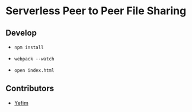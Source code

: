 Serverless Peer to Peer File Sharing
======================================

## Develop

* `npm install`

* `webpack --watch`

* `open index.html`

## Contributors

* [Yefim](https://www.yef.im)

